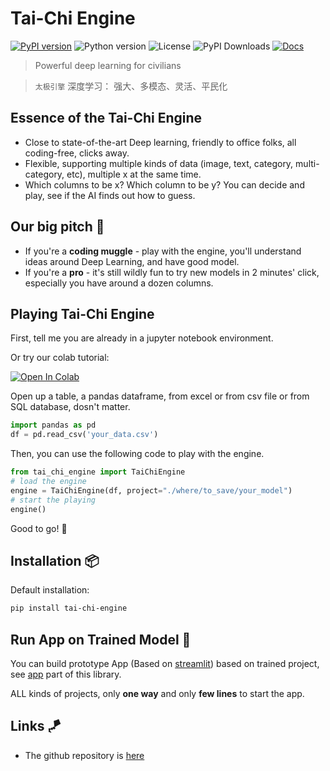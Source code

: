 # Tai-Chi Engine

[![PyPI version](https://img.shields.io/pypi/v/tai-chi-engine)](https://pypi.org/project/tai-chi-engine/)
![Python version](https://img.shields.io/pypi/pyversions/tai-chi-engine)
![License](https://img.shields.io/github/license/unpackai/tai-chi)
![PyPI Downloads](https://img.shields.io/pypi/dm/tai-chi-engine)
[![Docs](https://readthedocs.org/projects/tai-chi-engine/badge/?version=latest)](tai-chi-engine.rtfd.io)

> Powerful deep learning for civilians

> ```太极引擎```  深度学习： 强大、多模态、灵活、平民化

## Essence of the Tai-Chi Engine
* Close to state-of-the-art Deep learning, friendly to office folks, all coding-free, clicks away.
* Flexible, supporting multiple kinds of data (image, text, category, multi-category, etc), multiple x at the same time.
* Which columns to be x? Which column to be y? You can decide and play, see if the AI finds out how to guess.

## Our big pitch 🎁
* If you're a **coding muggle** - play with the engine, you'll understand ideas around Deep Learning, and have good model.
* If you're a **pro** - it's still wildly fun to try new models in 2 minutes' click, especially you have around a dozen columns.

## Playing Tai-Chi Engine
First, tell me you are already in a jupyter notebook environment.

Or try our colab tutorial: 
<p><a href="https://colab.research.google.com/github/unpackAI/tai-chi/blob/main/nbs/tai_chi_colab.ipynb"><img data-canonical-src="https://colab.research.google.com/assets/colab-badge.svg" alt="Open In Colab" src="https://camo.githubusercontent.com/84f0493939e0c4de4e6dbe113251b4bfb5353e57134ffd9fcab6b8714514d4d1/68747470733a2f2f636f6c61622e72657365617263682e676f6f676c652e636f6d2f6173736574732f636f6c61622d62616467652e737667"></a></p>

Open up a table, a pandas dataframe, from excel or from csv file or from SQL database, dosn't matter.
```python
import pandas as pd
df = pd.read_csv('your_data.csv')
```

Then, you can use the following code to play with the engine.
```python
from tai_chi_engine import TaiChiEngine
# load the engine
engine = TaiChiEngine(df, project="./where/to_save/your_model")
# start the playing
engine()
```

Good to go! 🎸

## Installation 📦
Default installation:

```bash
pip install tai-chi-engine
```

## Run App on Trained Model 🚀
You can build prototype App (Based on [streamlit](https://streamlit.io/)) based on trained project, see [app](https://github.com/unpackAI/tai-chi/tree/main/tai_chi_engine/app) part of this library.

ALL kinds of projects, only **one way** and only **few lines** to start the app.


## Links 🪁
* The github repository is [here](https://github.com/unpackAI/tai-chi)